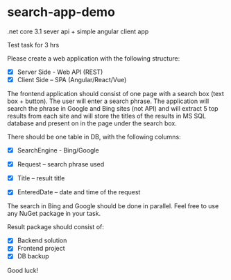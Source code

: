 # search-app-demo
.net core 3.1 sever api + simple angular client app


Test task for 3 hrs

Please create a web application with the following structure:
- [x] Server Side  - Web API (REST)
- [x] Client Side – SPA (Angular/React/Vue) 

The frontend application should consist of one page with a search box (text box + button).
The user will enter a search phrase. The application will search the phrase in Google and Bing sites (not API) and will extract 5 top results from each site and will store the titles of the results in MS SQL database and present on in the page under the search box.

There should be one table in DB, with the following columns:
- [x] SearchEngine  - Bing/Google
- [x] Request – search phrase used
- [x] Title – result title
- [x] EnteredDate – date and time of the request


The search in Bing and Google should be done in parallel.
Feel free to use any NuGet package in your task.

Result package should consist of:
- [x] Backend solution
- [x] Frontend project
- [x] DB backup

Good luck!
